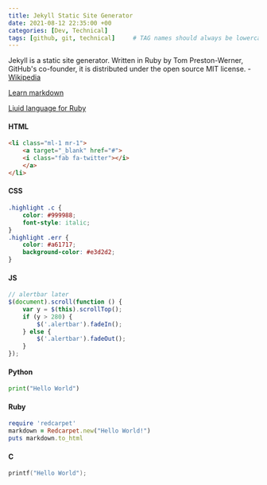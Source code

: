```yaml
---
title: Jekyll Static Site Generator
date: 2021-08-12 22:35:00 +00
categories: [Dev, Technical]
tags: [github, git, technical]     # TAG names should always be lowercase
---
```

Jekyll is a static site generator. Written in Ruby by Tom Preston-Werner, GitHub's co-founder, it is distributed under the open source MIT license. - [Wikipedia](https://en.wikipedia.org/wiki/Jekyll_(software))

[Learn markdown](https://www.markdowntutorial.com/)

[Liuid language for Ruby](https://shopify.github.io/liquid)

#### HTML

```html
<li class="ml-1 mr-1">
    <a target="_blank" href="#">
    <i class="fab fa-twitter"></i>
    </a>
</li>
```

#### CSS

```css
.highlight .c {
    color: #999988;
    font-style: italic; 
}
.highlight .err {
    color: #a61717;
    background-color: #e3d2d2; 
}
```

#### JS

```js
// alertbar later
$(document).scroll(function () {
    var y = $(this).scrollTop();
    if (y > 280) {
        $('.alertbar').fadeIn();
    } else {
        $('.alertbar').fadeOut();
    }
});
```

#### Python

```python
print("Hello World")
```

#### Ruby

```ruby
require 'redcarpet'
markdown = Redcarpet.new("Hello World!")
puts markdown.to_html
```

#### C

```c
printf("Hello World");
```

